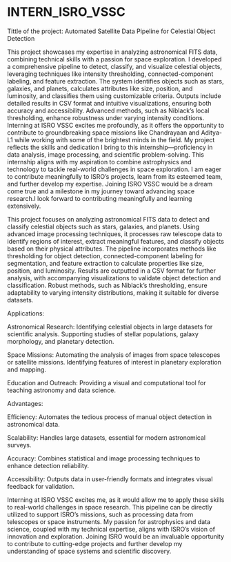 # INTERN_ISRO_VSSC
 Tittle of the project: Automated Satellite Data Pipeline for Celestial Object Detection

This project showcases my expertise in analyzing astronomical FITS data, combining technical skills with a passion for space exploration. I developed a comprehensive pipeline to detect, classify, and visualize celestial objects, leveraging techniques like intensity thresholding, connected-component labeling, and feature extraction. The system identifies objects such as stars, galaxies, and planets, calculates attributes like size, position, and luminosity, and classifies them using customizable criteria. Outputs include detailed results in CSV format and intuitive visualizations, ensuring both accuracy and accessibility. Advanced methods, such as Niblack’s local thresholding, enhance robustness under varying intensity conditions.
Interning at ISRO VSSC excites me profoundly, as it offers the opportunity to contribute to groundbreaking space missions like Chandrayaan and Aditya-L1 while working with some of the brightest minds in the field. My project reflects the skills and dedication I bring to this internship—proficiency in data analysis, image processing, and scientific problem-solving.
This internship aligns with my aspiration to combine astrophysics and technology to tackle real-world challenges in space exploration. I am eager to contribute meaningfully to ISRO’s projects, learn from its esteemed team, and further develop my expertise. Joining ISRO VSSC would be a dream come true and a milestone in my journey toward advancing space research.I look forward to contributing meaningfully and learning extensively.

This project focuses on analyzing astronomical FITS data to detect and classify celestial objects such as stars, galaxies, and planets. Using advanced image processing techniques, it processes raw telescope data to identify regions of interest, extract meaningful features, and classify objects based on their physical attributes. The pipeline incorporates methods like thresholding for object detection, connected-component labeling for segmentation, and feature extraction to calculate properties like size, position, and luminosity. Results are outputted in a CSV format for further analysis, with accompanying visualizations to validate object detection and classification. Robust methods, such as Niblack’s thresholding, ensure adaptability to varying intensity distributions, making it suitable for diverse datasets.

Applications:

Astronomical Research:
Identifying celestial objects in large datasets for scientific analysis.
Supporting studies of stellar populations, galaxy morphology, and planetary detection.

Space Missions:
Automating the analysis of images from space telescopes or satellite missions.
Identifying features of interest in planetary exploration and mapping.

Education and Outreach:
Providing a visual and computational tool for teaching astronomy and data science.

Advantages:

Efficiency: Automates the tedious process of manual object detection in astronomical data.

Scalability: Handles large datasets, essential for modern astronomical surveys.

Accuracy: Combines statistical and image processing techniques to enhance detection reliability.

Accessibility: Outputs data in user-friendly formats and integrates visual feedback for validation.

Interning at ISRO VSSC excites me, as it would allow me to apply these skills to real-world challenges in space research. This pipeline can be directly utilized to support ISRO’s missions, such as processing data from telescopes or space instruments. My passion for astrophysics and data science, coupled with my technical expertise, aligns with ISRO’s vision of innovation and exploration. Joining ISRO would be an invaluable opportunity to contribute to cutting-edge projects and further develop my understanding of space systems and scientific discovery.
